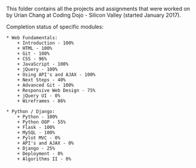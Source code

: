 This folder contains all the projects and assignments that were worked on by Urian Chang at Coding Dojo - Silicon Valley (started January 2017).

Completion status of specific modules:

    * Web Fundamentals:
        + Introduction - 100%
        + HTML - 100%
        + Git - 100%
        + CSS - 96%
        + JavaScript - 100%
        + jQuery - 100%
        + Using API's and AJAX - 100%
        + Next Steps - 40%
        + Advanced Git - 100%
        + Responsive Web Design - 75%
        + jQuery UI - 0%
        + Wireframes - 86%

    * Python / Django:
        + Python - 100%
        + Python OOP - 55%
        + Flask - 100%
        + MySQL - 100%
        + Pylot MVC - 0%
        + API's and AJAX - 0%
        + Django - 25%
        + Deployment - 0%
        + Algorithms II - 0%

